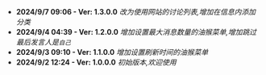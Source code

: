 - **2024/9/7 09:06 - Ver: 1.3.0.0** *改为使用网站的讨论列表,增加在信息内添加分类*
- **2024/9/4 04:39 - Ver: 1.2.0.0** *增加设置最大消息数量的油猴菜单,增加跳过最后发言人是`自己`*
- **2024/9/3 09:10 - Ver: 1.1.0.0** *增加设置刷新时间的油猴菜单*
- **2024/9/2 12:24 - Ver: 1.0.0.0** *初始版本,欢迎使用*


